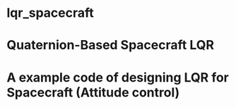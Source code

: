 # lqr_spacecraft
# Quaternion-Based Spacecraft LQR
# A example code of designing LQR for Spacecraft (Attitude control)
